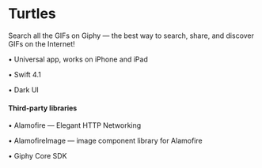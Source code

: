 # Turtles


Search all the GIFs on Giphy — the best way to search, share, and discover GIFs on the Internet!


• Universal app, works on iPhone and iPad

• Swift 4.1

• Dark UI


#### Third-party libraries

• Alamofire — Elegant HTTP Networking

• AlamofireImage — image component library for Alamofire

• Giphy Core SDK
